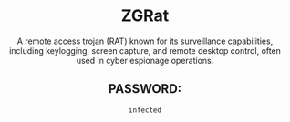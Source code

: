 <div align="center">

# ZGRat

A remote access trojan (RAT) known for its surveillance capabilities, including keylogging, screen capture, and remote desktop control, often used in cyber espionage operations.

## PASSWORD:

```
infected
```

</div>
